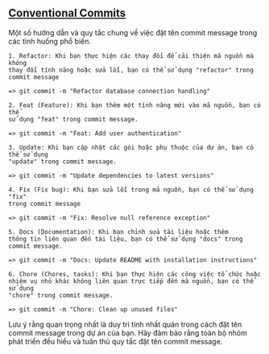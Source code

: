 ## [Conventional Commits](https://www.conventionalcommits.org/en/v1.0.0/)

Một số hướng dẫn và quy tắc chung về việc đặt tên commit message trong các
tình huống phổ biến. 

```
1. Refactor: Khi bạn thực hiện các thay đổi để cải thiện mã nguồn mà không
thay đổi tính năng hoặc sửa lỗi, bạn có thể sử dụng "refactor" trong commit message

=> git commit -m "Refactor database connection handling"
```

```
2. Feat (Feature): Khi bạn thêm một tính năng mới vào mã nguồn, bạn có thể 
sử dụng "feat" trong commit message.

=> git commit -m "Feat: Add user authentication"
```

```
3. Update: Khi bạn cập nhật các gói hoặc phụ thuộc của dự án, bạn có thể sử dụng 
"update" trong commit message.

=> git commit -m "Update dependencies to latest versions"
```

```
4. Fix (Fix bug): Khi bạn sửa lỗi trong mã nguồn, bạn có thể sử dụng "fix" 
trong commit message

=> git commit -m "Fix: Resolve null reference exception"
```

```
5. Docs (Documentation): Khi bạn chỉnh sửa tài liệu hoặc thêm 
thông tin liên quan đến tài liệu, bạn có thể sử dụng "docs" trong 
commit message.

=> git commit -m "Docs: Update README with installation instructions"
```

```
6. Chore (Chores, tasks): Khi bạn thực hiện các công việc tổ chức hoặc 
nhiệm vụ nhỏ khác không liên quan trực tiếp đến mã nguồn, bạn có thể sử dụng 
"chore" trong commit message.

=> git commit -m "Chore: Clean up unused files"
```

Lưu ý rằng quan trọng nhất là duy trì tính nhất quán trong cách đặt tên commit message 
trong dự án của bạn. Hãy đảm bảo rằng toàn bộ nhóm phát triển đều hiểu và tuân thủ 
quy tắc đặt tên commit message.